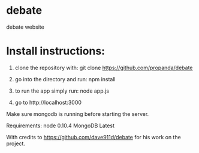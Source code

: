 debate
======

debate website

Install instructions:
=====================

1. clone the repository with: git clone  https://github.com/propanda/debate

2. go into the directory and run: npm install

3. to run the app simply run: node app.js

4. go to http://localhost:3000

Make sure mongodb is running before starting the server.



Requirements:
node 0.10.4
MongoDB Latest

With credits to https://github.com/dave911d/debate for his work on the project.




